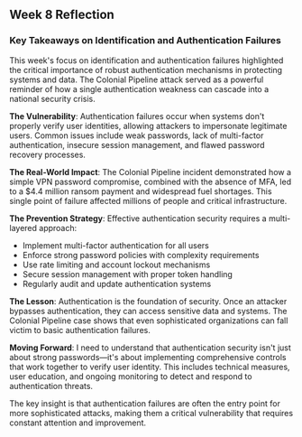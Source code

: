 ## Week 8 Reflection

### Key Takeaways on Identification and Authentication Failures

This week's focus on identification and authentication failures highlighted the critical importance of robust authentication mechanisms in protecting systems and data. The Colonial Pipeline attack served as a powerful reminder of how a single authentication weakness can cascade into a national security crisis.

**The Vulnerability**: Authentication failures occur when systems don't properly verify user identities, allowing attackers to impersonate legitimate users. Common issues include weak passwords, lack of multi-factor authentication, insecure session management, and flawed password recovery processes.

**The Real-World Impact**: The Colonial Pipeline incident demonstrated how a simple VPN password compromise, combined with the absence of MFA, led to a $4.4 million ransom payment and widespread fuel shortages. This single point of failure affected millions of people and critical infrastructure.

**The Prevention Strategy**: Effective authentication security requires a multi-layered approach:
- Implement multi-factor authentication for all users
- Enforce strong password policies with complexity requirements
- Use rate limiting and account lockout mechanisms
- Secure session management with proper token handling
- Regularly audit and update authentication systems

**The Lesson**: Authentication is the foundation of security. Once an attacker bypasses authentication, they can access sensitive data and systems. The Colonial Pipeline case shows that even sophisticated organizations can fall victim to basic authentication failures.

**Moving Forward**: I need to understand that authentication security isn't just about strong passwords—it's about implementing comprehensive controls that work together to verify user identity. This includes technical measures, user education, and ongoing monitoring to detect and respond to authentication threats.

The key insight is that authentication failures are often the entry point for more sophisticated attacks, making them a critical vulnerability that requires constant attention and improvement. 